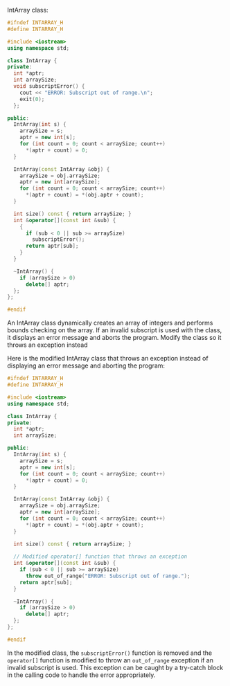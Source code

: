 IntArray class:
```cpp
#ifndef INTARRAY_H
#define INTARRAY_H

#include <iostream>
using namespace std;

class IntArray {
private:
  int *aptr;
  int arraySize;
  void subscriptError() {
    cout << "ERROR: Subscript out of range.\n";
    exit(0);
  };

public:
  IntArray(int s) {
    arraySize = s;
    aptr = new int[s];
    for (int count = 0; count < arraySize; count++)
      *(aptr + count) = 0;
  }

  IntArray(const IntArray &obj) {
    arraySize = obj.arraySize;
    aptr = new int[arraySize];
    for (int count = 0; count < arraySize; count++)
      *(aptr + count) = *(obj.aptr + count);
  }

  int size() const { return arraySize; }
  int &operator[](const int &sub) {
    {
      if (sub < 0 || sub >= arraySize)
        subscriptError();
      return aptr[sub];
    }
  }

  ~IntArray() {
    if (arraySize > 0)
      delete[] aptr;
  };
};

#endif

```

An IntArray class dynamically creates an array of integers and performs bounds checking on the array. If an invalid subscript is used with the class, it displays an error message and aborts the program. Modify the class so it throws an exception instead



Here is the modified IntArray class that throws an exception instead of displaying an error message and aborting the program:

```cpp
#ifndef INTARRAY_H
#define INTARRAY_H

#include <iostream>
using namespace std;

class IntArray {
private:
  int *aptr;
  int arraySize;

public:
  IntArray(int s) {
    arraySize = s;
    aptr = new int[s];
    for (int count = 0; count < arraySize; count++)
      *(aptr + count) = 0;
  }

  IntArray(const IntArray &obj) {
    arraySize = obj.arraySize;
    aptr = new int[arraySize];
    for (int count = 0; count < arraySize; count++)
      *(aptr + count) = *(obj.aptr + count);
  }

  int size() const { return arraySize; }
  
  // Modified operator[] function that throws an exception
  int &operator[](const int &sub) {
    if (sub < 0 || sub >= arraySize)
      throw out_of_range("ERROR: Subscript out of range.");
    return aptr[sub];
  }

  ~IntArray() {
    if (arraySize > 0)
      delete[] aptr;
  };
};

#endif
```

In the modified class, the `subscriptError()` function is removed and the `operator[]` function is modified to throw an `out_of_range` exception if an invalid subscript is used. This exception can be caught by a try-catch block in the calling code to handle the error appropriately.